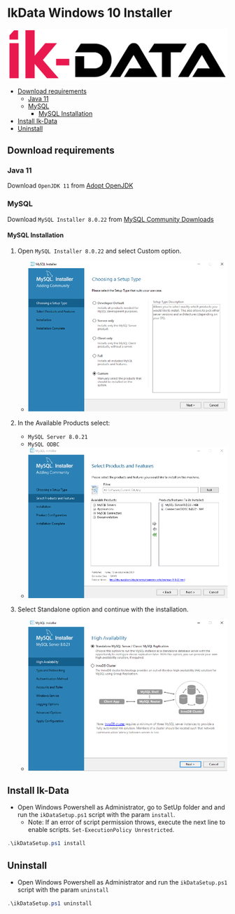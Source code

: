 # IkData Windows 10 Installer <!-- omit in toc -->

![Ik-Data Logo](../media/Ik-Data.png?raw=true)

- [Download requirements](#download-requirements)
  - [Java 11](#java-11)
  - [MySQL](#mysql)
    - [MySQL Installation](#mysql-installation)
- [Install Ik-Data](#install-ik-data)
- [Uninstall](#uninstall)

## Download requirements

### Java 11

Download `OpenJDK 11` from [Adopt OpenJDK](https://adoptopenjdk.net)

### MySQL

Download `MySQL Installer 8.0.22` from [MySQL Community Downloads](https://dev.mysql.com/get/Downloads/MySQLInstaller/mysql-installer-web-community-8.0.22.0.msi)

#### MySQL Installation

1. Open `MySQL Installer 8.0.22` and select Custom option.

   - ![mysql-inst1](imgs/mysql-inst1.png)

2. In the Available Products select:

   - `MySQL Server 8.0.21`
   - `MySQL ODBC`
   - ![mysql-inst2](imgs/mysql-inst2.png)

3. Select Standalone option and continue with the installation.

   - ![mysql-inst3](imgs/mysql-inst3.png)

## Install Ik-Data

- Open Windows Powershell as Administrator, go to SetUp folder and and run the `ikDataSetup.ps1` script with the param `install`.
  - Note: If an error of script permission throws, execute the next line to enable scripts. `Set-ExecutionPolicy Unrestricted`.

````PowerShell
.\ikDataSetup.ps1 install
````

## Uninstall

- Open Windows Powershell as Administrator and run the `ikDataSetup.ps1` script with the param `uninstall`

````PowerShell
.\ikDataSetup.ps1 uninstall
````

